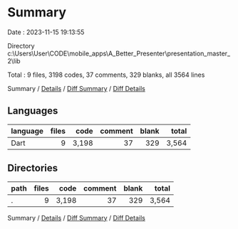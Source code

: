 # Summary

Date : 2023-11-15 19:13:55

Directory c:\\Users\\User\\CODE\\mobile_apps\\A_Better_Presenter\\presentation_master_2\\lib

Total : 9 files,  3198 codes, 37 comments, 329 blanks, all 3564 lines

Summary / [Details](details.md) / [Diff Summary](diff.md) / [Diff Details](diff-details.md)

## Languages
| language | files | code | comment | blank | total |
| :--- | ---: | ---: | ---: | ---: | ---: |
| Dart | 9 | 3,198 | 37 | 329 | 3,564 |

## Directories
| path | files | code | comment | blank | total |
| :--- | ---: | ---: | ---: | ---: | ---: |
| . | 9 | 3,198 | 37 | 329 | 3,564 |

Summary / [Details](details.md) / [Diff Summary](diff.md) / [Diff Details](diff-details.md)